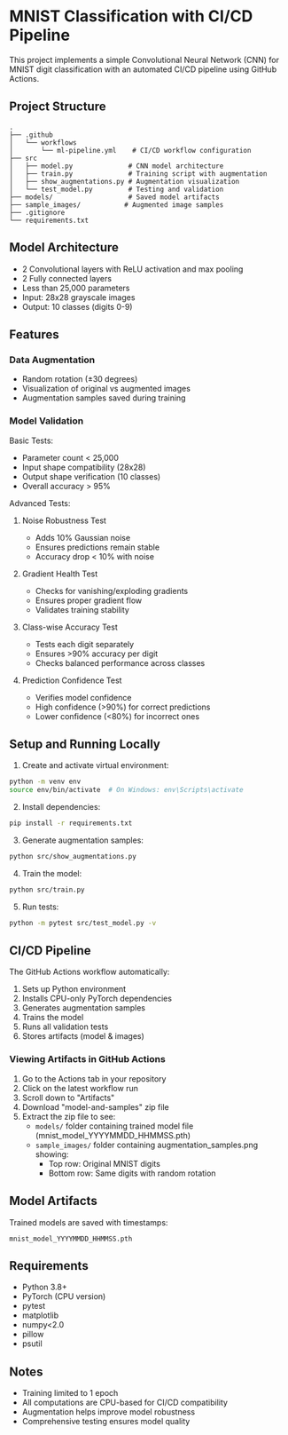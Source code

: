 # MNIST Classification with CI/CD Pipeline

This project implements a simple Convolutional Neural Network (CNN) for MNIST digit classification with an automated CI/CD pipeline using GitHub Actions.

## Project Structure
```
.
├── .github
│   └── workflows
│       └── ml-pipeline.yml    # CI/CD workflow configuration
├── src
│   ├── model.py              # CNN model architecture
│   ├── train.py              # Training script with augmentation
│   ├── show_augmentations.py # Augmentation visualization
│   └── test_model.py         # Testing and validation
├── models/                   # Saved model artifacts
├── sample_images/           # Augmented image samples
├── .gitignore
└── requirements.txt
```

## Model Architecture
- 2 Convolutional layers with ReLU activation and max pooling
- 2 Fully connected layers
- Less than 25,000 parameters
- Input: 28x28 grayscale images
- Output: 10 classes (digits 0-9)

## Features

### Data Augmentation
- Random rotation (±30 degrees)
- Visualization of original vs augmented images
- Augmentation samples saved during training

### Model Validation
Basic Tests:
- Parameter count < 25,000
- Input shape compatibility (28x28)
- Output shape verification (10 classes)
- Overall accuracy > 95%

Advanced Tests:
1. Noise Robustness Test
   - Adds 10% Gaussian noise
   - Ensures predictions remain stable
   - Accuracy drop < 10% with noise

2. Gradient Health Test
   - Checks for vanishing/exploding gradients
   - Ensures proper gradient flow
   - Validates training stability

3. Class-wise Accuracy Test
   - Tests each digit separately
   - Ensures >90% accuracy per digit
   - Checks balanced performance across classes

4. Prediction Confidence Test
   - Verifies model confidence
   - High confidence (>90%) for correct predictions
   - Lower confidence (<80%) for incorrect ones

## Setup and Running Locally

1. Create and activate virtual environment:
```bash
python -m venv env
source env/bin/activate  # On Windows: env\Scripts\activate
```

2. Install dependencies:
```bash
pip install -r requirements.txt
```

3. Generate augmentation samples:
```bash
python src/show_augmentations.py
```

4. Train the model:
```bash
python src/train.py
```

5. Run tests:
```bash
python -m pytest src/test_model.py -v
```

## CI/CD Pipeline

The GitHub Actions workflow automatically:
1. Sets up Python environment
2. Installs CPU-only PyTorch dependencies
3. Generates augmentation samples
4. Trains the model
5. Runs all validation tests
6. Stores artifacts (model & images)

### Viewing Artifacts in GitHub Actions
1. Go to the Actions tab in your repository
2. Click on the latest workflow run
3. Scroll down to "Artifacts"
4. Download "model-and-samples" zip file
5. Extract the zip file to see:
   - `models/` folder containing trained model file (mnist_model_YYYYMMDD_HHMMSS.pth)
   - `sample_images/` folder containing augmentation_samples.png showing:
     * Top row: Original MNIST digits
     * Bottom row: Same digits with random rotation


## Model Artifacts

Trained models are saved with timestamps:
```
mnist_model_YYYYMMDD_HHMMSS.pth
```

## Requirements
- Python 3.8+
- PyTorch (CPU version)
- pytest
- matplotlib
- numpy<2.0
- pillow
- psutil

## Notes
- Training limited to 1 epoch
- All computations are CPU-based for CI/CD compatibility
- Augmentation helps improve model robustness
- Comprehensive testing ensures model quality
